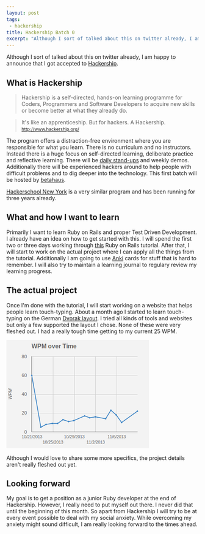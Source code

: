 ```yaml
---
layout: post
tags:
 - hackership
title: Hackership Batch 0
excerpt: "Although I sort of talked about this on twitter already, I am happy to announce that I got accepted to Hackership."
---
```

Although I sort of talked about this on twitter already, I am happy to announce that I got accepted to [Hackership](http://www.hackership.org/).

## What is Hackership
> Hackership is a self-directed, hands-on learning programme for Coders, Programmers and Software Developers to acquire new skills or become better at what they already do.

> It's like an apprenticeship. But for hackers. A Hackership.
<small>http://www.hackership.org/ </small>

The program offers a distraction-free environment where you are responsible for what you learn. There
is no curriculum and no instructors. Instead there is a huge focus on self-directed learning, deliberate practice and reflective learning.
There will be [daily stand-ups](http://en.wikipedia.org/wiki/Stand-up_meeting) and weekly demos. Additionally there will be experienced hackers around to help people with difficult problems and to dig deeper into the technology. This first batch will be hosted by [betahaus](http://betahaus.de/).

[Hackerschool New York](https://www.hackerschool.com/about) is a very similar program and has been running for three years already.

## What and how I want to learn
Primarily I want to learn Ruby on Rails and proper Test Driven Development. I already have an idea on how to get started with this. I will spend the first two or three days working through [this](http://ruby.railstutorial.org/) Ruby on Rails tutorial. After that, I will start to work on the actual project where I can apply all the things from the tutorial. Additionally I am going to use [Anki](http://ankisrs.net/) cards for stuff that is hard to remember. I will also try to maintain a learning journal to regulary review my learning progress.

## The actual project

Once I'm done with the tutorial, I will start working on a website that helps people learn touch-typing. About a month ago I started to learn touch-typing on the German [Dvorak layout](http://de.wikipedia.org/wiki/Datei:Tastatur_dvorak_farbe_optimiert.jpg). I tried all kinds of tools and websites but only a few supported the layout I chose. None of these were very fleshed out. I had a really tough time getting to my current 25 WPM.

<a href="/assets/images/posts/2013-11-10-hackership0/wpm.png" class="thumbnail">
  <img src="/assets/images/posts/2013-11-10-hackership0/wpm.png" alt="screenshot" />
</a>

Although I would love to share some more specifics, the project details aren't really fleshed out yet.

## Looking forward
My goal is to get a position as a junior Ruby developer at the end of Hackership. However, I really need to put myself out there. I never did that until the beginning of this month. So apart from Hackership I will try to be at every event possible to deal with my social anxiety. While overcoming my anxiety might sound difficult, I am really looking forward to the times ahead.

